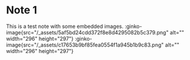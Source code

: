 # Note 1

This is a test note with some embedded images.
:ginko-image{src="/_assets/5af5bd24cdd372f8e8d4295082b5c379.png" alt="" width="296" height="297"}
:ginko-image{src="/_assets/c17653b9bf85fea0554f1a945b1b9c83.png" alt="" width="296" height="297"}